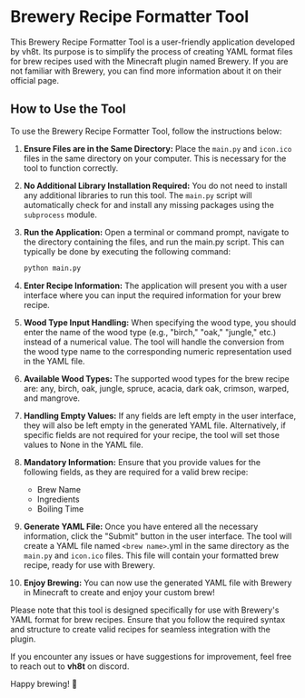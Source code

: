 # Brewery Recipe Formatter Tool

This Brewery Recipe Formatter Tool is a user-friendly application developed by vh8t. Its purpose is to simplify the process of creating YAML format files for brew recipes used with the Minecraft plugin named Brewery. If you are not familiar with Brewery, you can find more information about it on their official page.
## How to Use the Tool

To use the Brewery Recipe Formatter Tool, follow the instructions below:

1. **Ensure Files are in the Same Directory:** Place the `main.py` and `icon.ico` files in the same directory on your computer. This is necessary for the tool to function correctly.

2. **No Additional Library Installation Required:** You do not need to install any additional libraries to run this tool. The `main.py` script will automatically check for and install any missing packages using the `subprocess` module.

3. **Run the Application:** Open a terminal or command prompt, navigate to the directory containing the files, and run the main.py script. This can typically be done by executing the following command:

    ```bash
   python main.py
   ```

4. **Enter Recipe Information:** The application will present you with a user interface where you can input the required information for your brew recipe.

5. **Wood Type Input Handling:** When specifying the wood type, you should enter the name of the wood type (e.g., "birch," "oak," "jungle," etc.) instead of a numerical value. The tool will handle the conversion from the wood type name to the corresponding numeric representation used in the YAML file.

6. **Available Wood Types:** The supported wood types for the brew recipe are: any, birch, oak, jungle, spruce, acacia, dark oak, crimson, warped, and mangrove.

7. **Handling Empty Values:** If any fields are left empty in the user interface, they will also be left empty in the generated YAML file. Alternatively, if specific fields are not required for your recipe, the tool will set those values to None in the YAML file.

8. **Mandatory Information:** Ensure that you provide values for the following fields, as they are required for a valid brew recipe:
   - Brew Name
   - Ingredients
   - Boiling Time

9. **Generate YAML File:** Once you have entered all the necessary information, click the "Submit" button in the user interface. The tool will create a YAML file named `<brew name>`.yml in the same directory as the `main.py` and `icon.ico` files. This file will contain your formatted brew recipe, ready for use with Brewery.

10. **Enjoy Brewing:** You can now use the generated YAML file with Brewery in Minecraft to create and enjoy your custom brew!

Please note that this tool is designed specifically for use with Brewery's YAML format for brew recipes. Ensure that you follow the required syntax and structure to create valid recipes for seamless integration with the plugin.

If you encounter any issues or have suggestions for improvement, feel free to reach out to **vh8t** on discord.

Happy brewing! 🍻